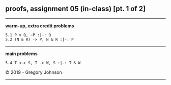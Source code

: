 ## proofs, assignment 05 (in-class) [pt. 1 of 2]

---

**warm-up, extra credit problems**

~~~{.ProofChecker .JohnsonSL options="fonts tabindent render" guides="fitch" points="2" late-credit="1"}
5.1 P v Q, ~P :|-: Q
5.2 (N & R) -> P, N & R :|-: P  
~~~

---

**main problems**

~~~{.ProofChecker .JohnsonSL options="fonts tabindent render" guides="fitch" points="20" late-credit="16"}
5.4 T <-> S, T -> W, S :|-: T & W
~~~

<p>&copy; 2019 - <script>document.write(new Date().getFullYear())</script> Gregory Johnson</p>

---

